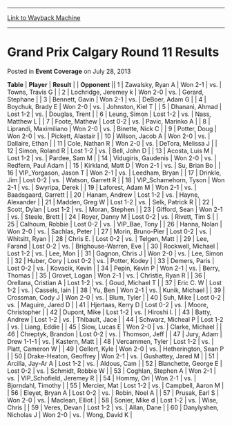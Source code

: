 
---
[Link to Wayback Machine](https://web.archive.org/web/20161001224504/http://magic.wizards.com/en/articles/archive/event-coverage/grand-prix-calgary-round-11-results-2013-07-28)

[_metadata_:description]:- "TablePlayerResult"
[_metadata_:generator]:- "Drupal 7 (http://drupal.org)"
[_metadata_:node]:- "448341"
[_metadata_:publish_date]:- "2013-07-28"
[_metadata_:source]:- "div-main-content"
[_metadata_:title]:- "Grand Prix Calgary Round 11 Results"
[_metadata_:wayback_capture_timestamp]:- "2016-10-01 22:45:04"
[_metadata_:wayback_raw_url]:- "https://web.archive.org/web/20161001224504id_/http://magic.wizards.com/en/articles/archive/event-coverage/grand-prix-calgary-round-11-results-2013-07-28"
[_metadata_:wayback_url]:- "http://magic.wizards.com/en/articles/archive/event-coverage/grand-prix-calgary-round-11-results-2013-07-28"
---


Grand Prix Calgary Round 11 Results
===================================



 Posted in **Event Coverage**
 on July 28, 2013 












 **Table** | **Player** | **Result** |  | **Opponent** ||  1 | Zawalsky, Ryan A | Won 2-1 | vs. | Towns, Travis G |
|  2 | Lochridge, Jeremey k | Won 2-0 | vs. | Gerard, Stephane |
|  3 | Bennett, Gavin | Won 2-1 | vs. | DeBoer, Adam G |
|  4 | Boychuk, Brady E | Won 2-0 | vs. | Johnston, Kiel T |
|  5 | Dhanani, Ahmad | Lost 1-2 | vs. | Douglas, Trent |
|  6 | Leung, Simon | Lost 1-2 | vs. | Nass, Matthew L |
|  7 | Foote, Mathew | Lost 0-2 | vs. | Pavic, Marinko A |
|  8 | Liprandi, Maximiliano | Won 2-0 | vs. | Binette, Nick C |
|  9 | Potter, Doug | Won 2-0 | vs. | Pickett, Alastair |
|  10 | Wilson, Jacob A | Won 2-0 | vs. | Dallaire, Ethan |
|  11 | Cole, Nathan R | Won 2-0 | vs. | DeTora, Melissa J |
|  12 | Simon, Roland R | Lost 1-2 | vs. | Bell, John D |
|  13 | Acosta, Luis M | Lost 1-2 | vs. | Pardee, Sam M |
|  14 | Vidugiris, Gaudenis | Won 2-0 | vs. | Redfern, Paul Adam |
|  15 | Kirkland, Matt D | Won 2-1 | vs. | Su, Brian Bo |
|  16 | VIP\_Yorgason, Jason T | Won 2-1 | vs. | Leedham, Bryan |
|  17 | Drinkle, Jim | Lost 0-2 | vs. | Watson, Garrett R |
|  18 | VIP\_Schamehorn, Tyson | Won 2-1 | vs. | Swyripa, Derek |
|  19 | Laforest, Adam M | Won 2-1 | vs. | Baadsgaard, Garrett |
|  20 | Hanam, Andrew | Lost 1-2 | vs. | Hayne, Alexander |
|  21 | Madden, Greg W | Lost 1-2 | vs. | Selk, Patrick R |
|  22 | Scott, Dylan | Lost 1-2 | vs. | Moran, Stephen |
|  23 | Gifford, Sean | Won 2-1 | vs. | Steele, Brett |
|  24 | Royer, Danny M | Lost 0-2 | vs. | Rivett, Tim S |
|  25 | Calhoum, Robbie | Lost 0-2 | vs. | VIP\_Bae, Tony |
|  26 | Hanna, Nolan | Won 2-0 | vs. | Sachlas, Peter |
|  27 | Morin, Bruno-Pier | Lost 0-2 | vs. | Whitsitt, Ryan |
|  28 | Chris E. | Lost 0-2 | vs. | Telgen, Matt |
|  29 | Lee, Farand | Lost 0-2 | vs. | Brighouse-Warren, Eve |
|  30 | Rockwell, Michael | Lost 1-2 | vs. | Lee, Mon |
|  31 | Gagnon, Chris J | Won 2-0 | vs. | Lee, Simon |
|  32 | Huber, Cory | Lost 0-2 | vs. | Potter, Kodey |
|  33 | Demers, Paris | Lost 0-2 | vs. | Kovacik, Kevin |
|  34 | Pepin, Kevin P | Won 2-1 | vs. | Berry, Thomas |
|  35 | Grovet, Logan | Won 2-1 | vs. | Christie, Ryan R |
|  36 | Orellana, Cristian A | Lost 1-2 | vs. | Goud, Michael T |
|  37 | Eric C. W | Lost 1-2 | vs. | Cassels, Iain |
|  38 | Yu, Ben | Won 2-1 | vs. | Kunik, Michael |
|  39 | Crossman, Cody J | Won 2-0 | vs. | Blum, Tyler |
|  40 | Suh, Mike | Lost 0-2 | vs. | Maguire, Jared D |
|  41 | Hjertaas, Kerry D | Lost 0-2 | vs. | Moore, Christopher |
|  42 | Dupont, Mike | Lost 1-2 | vs. | Hiroshi I. |
|  43 | Batty, Andrew | Lost 1-2 | vs. | Thibault, Jace |
|  44 | Schwarz, Micheal P | Lost 1-2 | vs. | Liang, Eddie |
|  45 | Siow, Lucas E | Won 2-0 | vs. | Clarke, Michael |
|  46 | Chreptyk, Brandon | Lost 0-2 | vs. | Thomson, Jeff |
|  47 | Jury, Adam | Drew 1-1-1 | vs. | Kastern, Matt |
|  48 | Vercammen, Tyler | Lost 1-2 | vs. | Platt, Cameron W |
|  49 | Gellert, Kyle | Won 2-0 | vs. | Hetherington, Sean P |
|  50 | Drake-Heaton, Geoffrey | Won 2-1 | vs. | Gushattey, Jared M |
|  51 | Arcilla, Jay-Ar A | Lost 1-2 | vs. | Aldous, Cam |
|  52 | Blanchette, George E | Lost 0-2 | vs. | Schmidt, Robbie W |
|  53 | Coghlan, Stephen A | Won 2-1 | vs. | VIP\_Schofield, Jeremey R |
|  54 | Hommy, Ori | Won 2-1 | vs. | Bjorndahl, Timothy |
|  55 | Mercier, Mat | Lost 1-2 | vs. | Campbell, Aaron M |
|  56 | Eleyet, Bryan A | Lost 0-2 | vs. | Robin, Noel A |
|  57 | Prusak, Earl S | Won 2-0 | vs. | Maclean, Elliot |
|  58 | Sonier, Mike d | Lost 1-2 | vs. | Wise, Chris |
|  59 | Veres, Devan | Lost 1-2 | vs. | Allan, Dane |
|  60 | Danylyshen, Nicholas J | Won 2-0 | vs. | Wong, David K |







